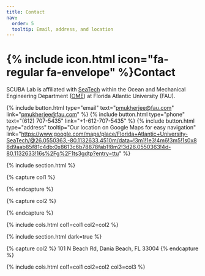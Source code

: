 ```yaml
---
title: Contact
nav:
  order: 5
  tooltip: Email, address, and location
---
```


# {% include icon.html icon="fa-regular fa-envelope" %}Contact

SCUBA Lab is affiliated with <a href="https://www.fau.edu/engineering/ome/labs-centers/seatech/">SeaTech</a> within the Ocean and Mechanical Engineering Department (<a href="https://www.fau.edu/engineering/ome/">OME</a>) at Florida Atlantic University (FAU).

{%
  include button.html
  type="email"
  text="pmukherjee@fau.com"
  link="pmukherjee@fau.com"
%}
{%
  include button.html
  type="phone"
  text="(612) 707-5435"
  link="+1-612-707-5435"
%}
{%
  include button.html
  type="address"
  tooltip="Our location on Google Maps for easy navigation"
  link="https://www.google.com/maps/place/Florida+Atlantic+University-SeaTech/@26.0550363,-80.1132633,4510m/data=!3m1!1e3!4m6!3m5!1s0x88d9aab85f81c4db:0x8613c6b78878fab1!8m2!3d26.0550363!4d-80.1132633!16s%2Fg%2F1ts3gdtp?entry=ttu"
%}

{% include section.html %}

{% capture col1 %}

<!-- {%
  include figure.html
  image="images/photo.jpg"
  caption="Lorem ipsum"
%} -->

{% endcapture %}

{% capture col2 %}

<!-- {%
  include figure.html
  image="images/photo.jpg"
  caption="Lorem ipsum"
%} -->

{% endcapture %}

{% include cols.html col1=col1 col2=col2 %}

{% include section.html dark=true %}



{% capture col2 %}
101 N Beach Rd, 
Dania Beach, 
FL 33004
{% endcapture %}


{% include cols.html col1=col1 col2=col2 col3=col3 %}
